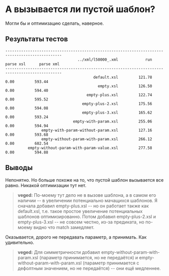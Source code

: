 А вызывается ли пустой шаблон?
==============================

Могли бы и оптимизацию сделать, наверное.

Результаты тестов
-----------------

    -----------------------------------------------------------------------------------------------
                                    ../xml/l50000_.xml            run      parse xsl      parse xml
    -----------------------------------------------------------------------------------------------
                                           default.xsl         121.78           0.00         593.44
                                             empty.xsl         126.50           0.00         594.40
                                        empty-plus.xsl         122.74           0.00         595.52
                                      empty-plus-2.xsl         175.56           0.00         594.08
                                      empty-plus-3.xsl         165.62           0.00         593.24
                                  empty-with-param.xsl         255.06           0.00         594.94
                    empty-with-param-without-param.xsl         127.16           0.00         593.68
                    empty-without-param-with-param.xsl         266.12           0.00         602.54
              empty-without-param-with-param-value.xsl         277.58           0.00         594.88


Выводы
------

Непонятно.
Но больше похоже на то, что пустой шаблон вызывается все равно. Никакой оптимизации тут нет.
> **veged:** По-моему тут дело не в вызове шаблона, а в самом его наличии -- в увеличении потенциально
> мачащихся шаблонов. Я сначала добавил empty-plus.xsl -- но он работает также как default.xsl, т.е.
> такое простое увеличение потенциальных шаблонов оптимизированно. Потом добавил empty-plus-2.xsl
> и empty-plus-3.xsl -- не совсем честно, из-за предиката, но по-моему видно что match замедляет.

Оказывается, дорого не передавать параметр, а принимать.  Как удивительно.
> **veged:** Для симметричности добавил empty-without-param-with-param.xsl (параметр принимается,
> но не передаётся) и empty-without-param-with-param.xsl (параметр принимается с дефолтным значением,
> но не передаётся) -- они ещё медленнее.
